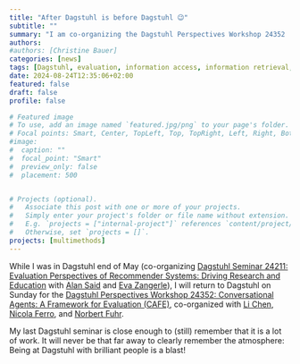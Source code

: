 ```yaml
---
title: "After Dagstuhl is before Dagstuhl 😉"
subtitle: ""
summary: "I am co-organizing the Dagstuhl Perspectives Workshop 24352 'Conversational Agents: A Framework for Evaluation (CAFE)' with Li Chen, Nicola Ferro, and Norbert Fuhr."
authors: 
#authors: [Christine Bauer]
categories: [news]
tags: [Dagstuhl, evaluation, information access, information retrieval, recommender systems, NLP, conversational agents, LLM]
date: 2024-08-24T12:35:06+02:00
featured: false
draft: false
profile: false

# Featured image
# To use, add an image named `featured.jpg/png` to your page's folder.
# Focal points: Smart, Center, TopLeft, Top, TopRight, Left, Right, BottomLeft, Bottom, BottomRight.
#image:
#  caption: ""
#  focal_point: "Smart"
#  preview_only: false
#  placement: 500


# Projects (optional).
#   Associate this post with one or more of your projects.
#   Simply enter your project's folder or file name without extension.
#   E.g. `projects = ["internal-project"]` references `content/project/deep-learning/index.md`.
#   Otherwise, set `projects = []`.
projects: [multimethods]
---
```


While I was in Dagstuhl end of May (co-organizing [Dagstuhl Seminar 24211: Evaluation Perspectives of Recommender Systems: Driving Research and Education](https://www.dagstuhl.de/24211) with [Alan Said](https://www.alansaid.com) and [Eva Zangerle](https://evazangerle.at)), I will return to Dagstuhl on Sunday for the [Dagstuhl Perspectives Workshop 24352: Conversational Agents: A Framework for Evaluation (CAFE)](https://www.dagstuhl.de/24352), co-organized with [Li Chen](https://www.comp.hkbu.edu.hk/~lichen/), [Nicola Ferro](https://www.dei.unipd.it/~ferro/), and [Norbert Fuhr](https://scholar.google.com/citations?user=p53Ht7UAAAAJ).

My last Dagstuhl seminar is close enough to (still) remember that it is a lot of work. It will never be that far away to clearly remember the atmosphere: Being at Dagstuhl with brilliant people is a blast!